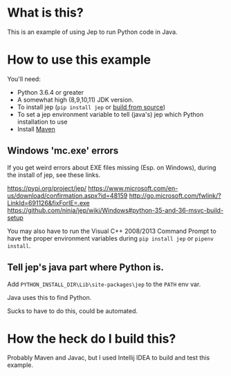 # What is this?

This is an example of using Jep to run Python code in Java.

# How to use this example

You'll need:

- Python 3.6.4 or greater
- A somewhat high (8,9,10,11) JDK version.
- To install jep (`pip install jep` or [build from source](https://github.com/ninia/jep/wiki/Getting-Started))
- To set a jep environment variable to tell (java's) jep which Python
  installation to use
- Install [Maven](https://maven.apache.org/install.html)

## Windows 'mc.exe' errors
If you get weird errors about EXE files missing (Esp. on Windows), during the 
install of jep, see these links.

https://pypi.org/project/jep/
https://www.microsoft.com/en-us/download/confirmation.aspx?id=48159
http://go.microsoft.com/fwlink/?LinkId=691126&fixForIE=.exe
https://github.com/ninia/jep/wiki/Windows#python-35-and-36-msvc-build-setup

You may also have to run the Visual C++ 2008/2013 Command Prompt to have the
proper environment variables during `pip install jep` or `pipenv install`.

## Tell jep's java part where Python is.

Add `PYTHON_INSTALL_DIR\Lib\site-packages\jep` to the `PATH` env var.

Java uses this to find Python.

Sucks to have to do this, could be automated. <!-- TODO do it! -->

# How the heck do I build this?

Probably Maven and Javac, but I used Intellij IDEA to build and test this
example.
